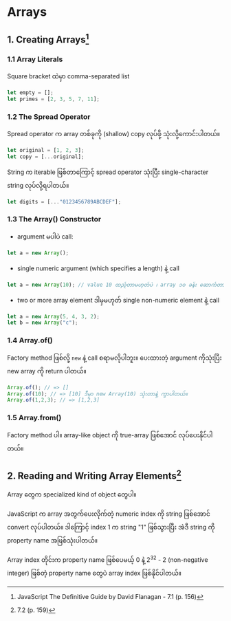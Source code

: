 # Arrays
## 1. Creating Arrays[^1]
### 1.1 Array Literals
Square bracket ထဲမှာ comma-separated list 
```javascript
let empty = [];
let primes = [2, 3, 5, 7, 11];
```

### 1.2 The Spread Operator
Spread operator က array တစ်ခုကို (shallow) copy လုပ်ဖို့ သုံးလို့ကောင်းပါတယ်။
```javascript
let original = [1, 2, 3];
let copy = [...original];
```
String က iterable ဖြစ်တာကြောင့် spread operator သုံးပြီး single-character string လုပ်လို့ရပါတယ်။ 
```javascript
let digits = [..."0123456789ABCDEF"];
```

### 1.3 The Array() Constructor
- argument မပါပဲ call:
```javascript
let a = new Array();
```
- single numeric argument (which specifies a length) နဲ့ call
```javascript
let a = new Array(10); // value 10 ထည့်တာမဟုတ်ပဲ ၊ array ၁၀ ခန်း ဆောက်တာပါ
```

- two or more array element ဒါမှမဟုတ် single non-numeric element နဲ့ call
```javascript
let a = new Array(5, 4, 3, 2);
let b = new Array("c");
```

### 1.4 Array.of()
Factory method ဖြစ်လို့ `new` နဲ့ call စရာမလိုပါဘူး။ ပေးထားတဲ့ argument ကိုသုံးပြီး new array ကို return ပါတယ်။  
```javascript
Array.of(); // => []
Array.of(10); // => [10] ဒီမှာ new Array(10) သုံးတာနဲ့ ကွာပါတယ်။
Array.of(1,2,3); // => [1,2,3]
```
### 1.5 Array.from()
Factory method ပါ။  array-like object ကို true-array ဖြစ်အောင် လုပ်ပေးနိုင်ပါတယ်။

## 2. Reading and Writing Array Elements[^2]
Array တွေက specialized kind of object တွေပါ။ 

JavaScript က array အတွက်ပေးလိုက်တဲ့ numeric index ကို string ဖြစ်အောင် convert လုပ်ပါတယ်။  ဒါကြောင့် index 1 က string "1" ဖြစ်သွားပြီး အဲဒီ string ကို property name အဖြစ်သုံးပါတယ်။

Array index တိုင်းက property name ဖြစ်ပေမယ့် 0 နဲ့ 2<sup>32</sup> - 2 (non-negative integer) ဖြစ်တဲ့ property name တွေပဲ array index ဖြစ်နိုင်ပါတယ်။


[^1]: JavaScript The Definitive Guide by David Flanagan - 7.1 (p. 156)
[^2]: 7.2 (p. 159)
